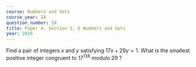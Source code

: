 ```yaml
---
course: Numbers and Sets
course_year: IA
question_number: 24
title: Paper 4, Section I, E Numbers and Sets
year: 2016
---
```




Find a pair of integers $x$ and $y$ satisfying $17 x+29 y=1$. What is the smallest positive integer congruent to $17^{138}$ modulo 29 ?